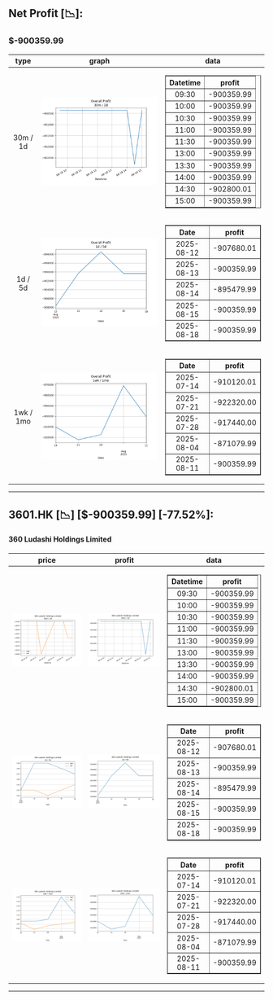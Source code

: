 ## Net Profit [📉]:
### $-900359.99
|type|graph|data|
|:---:|:---:|:---:|
|30m / 1d|![net_profit](image/overall_30m-1d.png)|<table border="1" class="dataframe"> <thead> <tr style="text-align: center;"> <th>Datetime</th> <th>profit</th> </tr> </thead> <tbody> <tr> <td>09:30</td> <td>-900359.99</td> </tr> <tr> <td>10:00</td> <td>-900359.99</td> </tr> <tr> <td>10:30</td> <td>-900359.99</td> </tr> <tr> <td>11:00</td> <td>-900359.99</td> </tr> <tr> <td>11:30</td> <td>-900359.99</td> </tr> <tr> <td>13:00</td> <td>-900359.99</td> </tr> <tr> <td>13:30</td> <td>-900359.99</td> </tr> <tr> <td>14:00</td> <td>-900359.99</td> </tr> <tr> <td>14:30</td> <td>-902800.01</td> </tr> <tr> <td>15:00</td> <td>-900359.99</td> </tr> </tbody></table>|
|1d / 5d|![net_profit](image/overall_1d-5d.png)|<table border="1" class="dataframe"> <thead> <tr style="text-align: center;"> <th>Date</th> <th>profit</th> </tr> </thead> <tbody> <tr> <td>2025-08-12</td> <td>-907680.01</td> </tr> <tr> <td>2025-08-13</td> <td>-900359.99</td> </tr> <tr> <td>2025-08-14</td> <td>-895479.99</td> </tr> <tr> <td>2025-08-15</td> <td>-900359.99</td> </tr> <tr> <td>2025-08-18</td> <td>-900359.99</td> </tr> </tbody></table>|
|1wk / 1mo|![net_profit](image/overall_1wk-1mo.png)|<table border="1" class="dataframe"> <thead> <tr style="text-align: center;"> <th>Date</th> <th>profit</th> </tr> </thead> <tbody> <tr> <td>2025-07-14</td> <td>-910120.01</td> </tr> <tr> <td>2025-07-21</td> <td>-922320.00</td> </tr> <tr> <td>2025-07-28</td> <td>-917440.00</td> </tr> <tr> <td>2025-08-04</td> <td>-871079.99</td> </tr> <tr> <td>2025-08-11</td> <td>-900359.99</td> </tr> </tbody></table>|
---
## 3601.HK [📉] [$-900359.99] [-77.52%]:
#### 360 Ludashi Holdings Limited
|price|profit|data|
|:---:|:---:|:---:|
|![price](image/3601.HK_30m-1d_price.png)|![profit](image/3601.HK_30m-1d_profit.png)|<table border="1" class="dataframe"> <thead> <tr style="text-align: center;"> <th>Datetime</th> <th>profit</th> </tr> </thead> <tbody> <tr> <td>09:30</td> <td>-900359.99</td> </tr> <tr> <td>10:00</td> <td>-900359.99</td> </tr> <tr> <td>10:30</td> <td>-900359.99</td> </tr> <tr> <td>11:00</td> <td>-900359.99</td> </tr> <tr> <td>11:30</td> <td>-900359.99</td> </tr> <tr> <td>13:00</td> <td>-900359.99</td> </tr> <tr> <td>13:30</td> <td>-900359.99</td> </tr> <tr> <td>14:00</td> <td>-900359.99</td> </tr> <tr> <td>14:30</td> <td>-902800.01</td> </tr> <tr> <td>15:00</td> <td>-900359.99</td> </tr> </tbody></table>|
|![price](image/3601.HK_1d-5d_price.png)|![profit](image/3601.HK_1d-5d_profit.png)|<table border="1" class="dataframe"> <thead> <tr style="text-align: center;"> <th>Date</th> <th>profit</th> </tr> </thead> <tbody> <tr> <td>2025-08-12</td> <td>-907680.01</td> </tr> <tr> <td>2025-08-13</td> <td>-900359.99</td> </tr> <tr> <td>2025-08-14</td> <td>-895479.99</td> </tr> <tr> <td>2025-08-15</td> <td>-900359.99</td> </tr> <tr> <td>2025-08-18</td> <td>-900359.99</td> </tr> </tbody></table>|
|![price](image/3601.HK_1wk-1mo_price.png)|![profit](image/3601.HK_1wk-1mo_profit.png)|<table border="1" class="dataframe"> <thead> <tr style="text-align: center;"> <th>Date</th> <th>profit</th> </tr> </thead> <tbody> <tr> <td>2025-07-14</td> <td>-910120.01</td> </tr> <tr> <td>2025-07-21</td> <td>-922320.00</td> </tr> <tr> <td>2025-07-28</td> <td>-917440.00</td> </tr> <tr> <td>2025-08-04</td> <td>-871079.99</td> </tr> <tr> <td>2025-08-11</td> <td>-900359.99</td> </tr> </tbody></table>|
---
